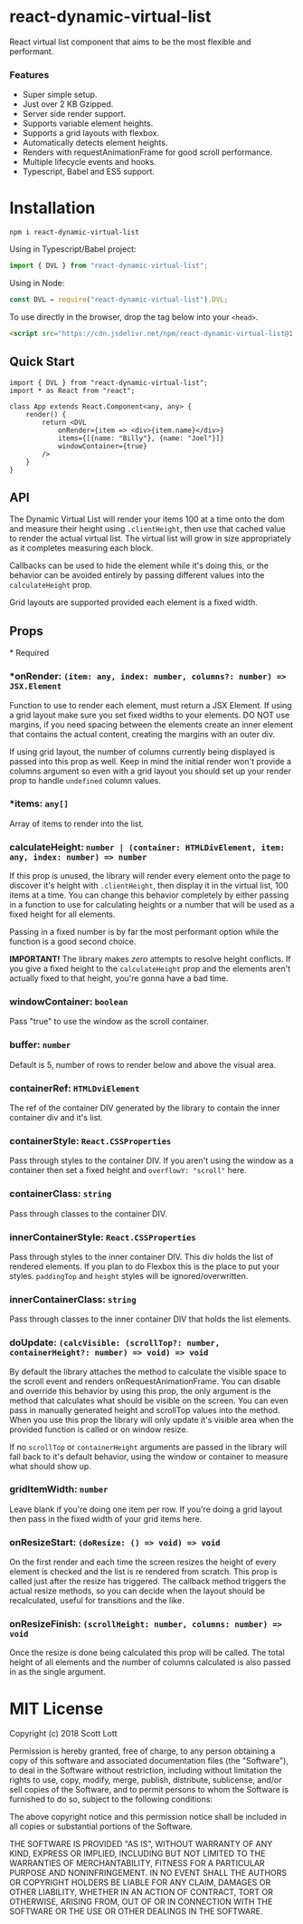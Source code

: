 # react-dynamic-virtual-list
React virtual list component that aims to be the most flexible and performant.

### Features
- Super simple setup.
- Just over 2 KB Gzipped.
- Server side render support.
- Supports variable element heights.
- Supports a grid layouts with flexbox.
- Automatically detects element heights.
- Renders with requestAnimationFrame for good scroll performance.
- Multiple lifecycle events and hooks.
- Typescript, Babel and ES5 support.

# Installation

```
npm i react-dynamic-virtual-list
```

Using in Typescript/Babel project:

```js
import { DVL } from "react-dynamic-virtual-list";
```

Using in Node:

```js
const DVL = require("react-dynamic-virtual-list").DVL;
```

To use directly in the browser, drop the tag below into your `<head>`.

```html
<script src="https://cdn.jsdelivr.net/npm/react-dynamic-virtual-list@1.3.0/dist/react-dvl.min.js"></script>
```


## Quick Start

```tsx
import { DVL } from "react-dynamic-virtual-list";
import * as React from "react";

class App extends React.Component<any, any> {
    render() {
        return <DVL
            onRender={item => <div>{item.name}</div>}
            items={[{name: "Billy"}, {name: "Joel"}]}
            windowContainer={true}
        />
    }
}
```

## API

The Dynamic Virtual List will render your items 100 at a time onto the dom and measure their height using `.clientHeight`, then use that cached value to render the actual virtual list.  The virtual list will grow in size appropriately as it completes measuring each block.

Callbacks can be used to hide the element while it's doing this, or the behavior can be avoided entirely by passing different values into the `calculateHeight` prop.

Grid layouts are supported provided each element is a fixed width.

## Props
\* Required


### *onRender: `(item: any, index: number, columns?: number) => JSX.Element`
Function to use to render each element, must return a JSX Element.  If using a grid layout make sure you set fixed widths to your elements.  DO NOT use margins, if you need spacing between the elements create an inner element that contains the actual content, creating the margins with an outer div.        

If using grid layout, the number of columns currently being displayed is passed into this prop as well.  Keep in mind the initial render won't provide a columns argument so even with a grid layout you should set up your render prop to handle `undefined` column values.       

### *items: `any[]`
Array of items to render into the list.

### calculateHeight: `number | (container: HTMLDivElement, item: any, index: number) => number`
If this prop is unused, the library will render every element onto the page to discover it's height with `.clientHeight`, then display it in the virtual list, 100 items at a time.  You can change this behavior completely by either passing in a function to use for calculating heights or a number that will be used as a fixed height for all elements.

Passing in a fixed number is by far the most performant option while the function is a good second choice.

**IMPORTANT!** The library makes *zero* attempts to resolve height conflicts.  If you give a fixed height to the `calculateHeight` prop and the elements aren't actually fixed to that height, you're gonna have a bad time.

### windowContainer: `boolean`
Pass "true" to use the window as the scroll container.

### buffer: `number`
Default is 5, number of rows to render below and above the visual area.   

### containerRef: `HTMLDviElement`
The ref of the container DIV generated by the library to contain the inner container div and it's list.                                               

### containerStyle: `React.CSSProperties`
Pass through styles to the container DIV. If you aren't using the window as a container then set a fixed height and `overflowY: "scroll"` here.  
              
### containerClass: `string`
Pass through classes to the container DIV.   

### innerContainerStyle: `React.CSSProperties`
Pass through styles to the inner container DIV.  This div holds the list of rendered elements.  If you plan to do Flexbox this is the place to put your styles. `paddingTop` and `height` styles will be ignored/overwritten.

### innerContainerClass: `string`
Pass through classes to the inner container DIV that holds the list elements.

### doUpdate: `(calcVisible: (scrollTop?: number, containerHeight?: number) => void) => void`
By default the library attaches the method to calculate the visible space to the scroll event and renders onRequestAnimationFrame.  You can disable and override this behavior by using this prop, the only argument is the method that calculates what should be visible on the screen.  You can even pass in manually generated height and scrollTop values into the method.  When you use this prop the library will only update it's visible area when the provided function is called or on window resize.

If no `scrollTop` or `containerHeight` arguments are passed in the library will fall back to it's default behavior, using the window or container to measure what should show up.

### gridItemWidth: `number`
Leave blank if you're doing one item per row.  If you're doing a grid layout then pass in the fixed width of your grid items here.            

### onResizeStart: `(doResize: () => void) => void`
On the first render and each time the screen resizes the height of every element is checked and the list is re rendered from scratch.  This prop is called just after the resize has triggered.  The callback method triggers the actual resize methods, so you can decide when the layout should be recalculated, useful for transitions and the like.

### onResizeFinish: `(scrollHeight: number, columns: number) => void`
Once the resize is done being calculated this prop will be called.  The total height of all elements and the number of columns calculated is also passed in as the single argument.


# MIT License

Copyright (c) 2018 Scott Lott

Permission is hereby granted, free of charge, to any person obtaining a copy
of this software and associated documentation files (the "Software"), to deal
in the Software without restriction, including without limitation the rights
to use, copy, modify, merge, publish, distribute, sublicense, and/or sell
copies of the Software, and to permit persons to whom the Software is
furnished to do so, subject to the following conditions:

The above copyright notice and this permission notice shall be included in all
copies or substantial portions of the Software.

THE SOFTWARE IS PROVIDED "AS IS", WITHOUT WARRANTY OF ANY KIND, EXPRESS OR
IMPLIED, INCLUDING BUT NOT LIMITED TO THE WARRANTIES OF MERCHANTABILITY,
FITNESS FOR A PARTICULAR PURPOSE AND NONINFRINGEMENT. IN NO EVENT SHALL THE
AUTHORS OR COPYRIGHT HOLDERS BE LIABLE FOR ANY CLAIM, DAMAGES OR OTHER
LIABILITY, WHETHER IN AN ACTION OF CONTRACT, TORT OR OTHERWISE, ARISING FROM,
OUT OF OR IN CONNECTION WITH THE SOFTWARE OR THE USE OR OTHER DEALINGS IN THE
SOFTWARE.
